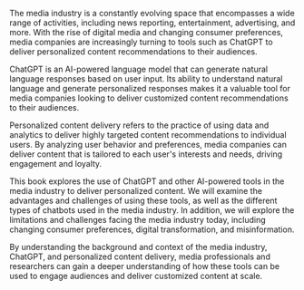 
The media industry is a constantly evolving space that encompasses a wide range of activities, including news reporting, entertainment, advertising, and more. With the rise of digital media and changing consumer preferences, media companies are increasingly turning to tools such as ChatGPT to deliver personalized content recommendations to their audiences.

ChatGPT is an AI-powered language model that can generate natural language responses based on user input. Its ability to understand natural language and generate personalized responses makes it a valuable tool for media companies looking to deliver customized content recommendations to their audiences.

Personalized content delivery refers to the practice of using data and analytics to deliver highly targeted content recommendations to individual users. By analyzing user behavior and preferences, media companies can deliver content that is tailored to each user's interests and needs, driving engagement and loyalty.

This book explores the use of ChatGPT and other AI-powered tools in the media industry to deliver personalized content. We will examine the advantages and challenges of using these tools, as well as the different types of chatbots used in the media industry. In addition, we will explore the limitations and challenges facing the media industry today, including changing consumer preferences, digital transformation, and misinformation.

By understanding the background and context of the media industry, ChatGPT, and personalized content delivery, media professionals and researchers can gain a deeper understanding of how these tools can be used to engage audiences and deliver customized content at scale.
